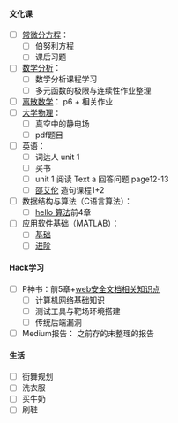 #### 文化课
- [ ] [常微分方程](https://www.bilibili.com/video/BV1Tr4y1w7Ef/?spm_id_from=333.337.search-card.all.click&vd_source=5f4f31ca939fbba01cb0ba2f7b60b9e3)：
	- [ ] 伯努利方程
	- [ ] 课后习题
- [ ] [数学分析](https://www.bilibili.com/video/BV15v411g7VP/?spm_id_from=333.337.search-card.all.click&vd_source=5f4f31ca939fbba01cb0ba2f7b60b9e3)：
	- [ ] 数学分析课程学习
	- [ ] 多元函数的极限与连续性作业整理
- [ ] [离散数学](https://www.bilibili.com/video/BV1d7411v7zu/?spm_id_from=333.337.search-card.all.click&vd_source=5f4f31ca939fbba01cb0ba2f7b60b9e3)： p6 + 相关作业
- [ ] [大学物理](https://www.bilibili.com/video/BV1qW411H7UX/?spm_id_from=333.337.search-card.all.click&vd_source=5f4f31ca939fbba01cb0ba2f7b60b9e3)：
	- [ ] 真空中的静电场
	- [ ] pdf题目
- [ ] 英语：
	- [ ] 词达人 unit 1
	- [ ] 买书 
	- [ ] unit 1 阅读 Text a 回答问题 page12-13
	- [ ] [邵艾伦](https://www.bilibili.com/cheese/play/ep79805?csource=common_hp_favorite_null&spm_id_from=333.999.0.0) 造句课程1+2
- [ ] 数据结构与算法（C语言算法）：
	- [ ] [hello 算法](https://www.hello-algo.com/)前4章
- [ ] 应用软件基础（MATLAB）：
	- [ ] [基础](https://www.bilibili.com/video/BV13D4y1Q7RS/?share_source=copy_web&vd_source=cb3ded45d35379e8fd250c6b3997251c)
	- [ ] [进阶](https://www.bilibili.com/video/BV1GJ41137UH/?spm_id_from=333.788.recommend_more_video.0&vd_source=5f4f31ca939fbba01cb0ba2f7b60b9e3)
#### Hack学习
- [ ] P神书：前5章+[web安全文档相关知识点](https://websec.readthedocs.io/zh/latest/#)
	- [ ] 计算机网络基础知识
	- [ ] 测试工具与靶场环境搭建
	- [ ] 传统后端漏洞
- [ ] Medium报告： 之前存的未整理的报告
#### 生活
- [ ] 街舞规划
- [ ] 洗衣服
- [ ] 买牛奶
- [ ] 刷鞋